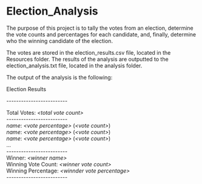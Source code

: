 # Election_Analysis

The purpose of this project is to tally the votes from an election, determine the vote counts and percentages for each candidate, and, finally, determine who the winning candidate of the election. 

The votes are stored in the election_results.csv file, located in the Resources folder. The results of the analysis are outputted to the election_analysis.txt file, located in the analysis folder.

The output of the analysis is the following:

<p>Election Results</p>
-------------------------
<p>Total Votes: <i>&lt;total vote count&gt;</i><br/>
-------------------------<br/>
<i>name</i>: <i>&lt;vote percentage&gt;</i> (<i>&lt;vote count&gt;</i>)<br/>
<i>name</i>: <i>&lt;vote percentage&gt;</i> (<i>&lt;vote count&gt;</i>)<br/>
<i>name</i>: <i>&lt;vote percentage&gt;</i> (<i>&lt;vote count&gt;</i>)<br/>
...<br/>
-------------------------<br/>
  Winner: <i>&lt;winner name&gt;</i><br/>
  Winning Vote Count: <i>&lt;winner vote count&gt;</i><br/>
Winning Percentage: <i>&lt;winnder vote percentage&gt;</i><br/>
-------------------------<br/>
</p>
